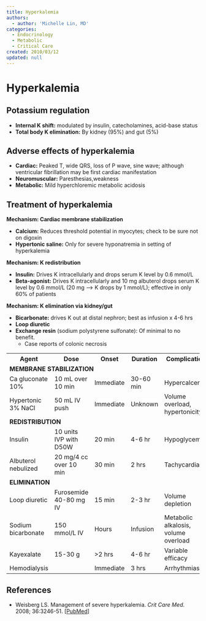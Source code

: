 ```yaml
---
title: Hyperkalemia
authors:
  - author: 'Michelle Lin, MD'
categories:
  - Endocrinology
  - Metabolic
  - Critical Care
created: 2010/03/12
updated: null
---
```


# Hyperkalemia

## Potassium regulation

- **Internal K shift:** modulated by insulin, catecholamines, acid-base status
- **Total body K elimination:** By kidney (95%) and gut (5%)

## Adverse effects of hyperkalemia

- **Cardiac:** Peaked T, wide QRS, loss of P wave, sine wave; although ventricular fibrillation may be first cardiac manifestation
- **Neuromuscular:** Paresthesias,weakness
- **Metabolic:** Mild hyperchloremic metabolic acidosis

## Treatment of hyperkalemia

**Mechanism: Cardiac membrane stabilization**

- **Calcium:** Reduces threshold potential in myocytes; check to be sure not on digoxin
- **Hypertonic saline:** Only for severe hyponatremia in setting of hyperkalemia

**Mechanism: K redistribution**

- **Insulin:** Drives K intracellularly and drops serum K level by 0.6 mmol/L
- **Beta-agonist:** Drives K intracellularly and 10 mg albuterol drops serum K level by 0.6 mmol/L (20 mg --> K drops by 1 mmol/L); effective in only 60% of patients

**Mechanism: K elimination via kidney/gut**

- **Bicarbonate:** drives K out at distal nephron; best as infusion x 4-6 hrs
- **Loop diuretic**
- **Exchange resin** (sodium polystyrene sulfonate): Of minimal to no benefit. 
  - Case reports of colonic necrosis 

<table>
  <tr>
    <th>Agent</th>
    <th>Dose</th>
    <th>Onset</th>
    <th>Duration</th>
    <th>Complication</th>
  </tr>
  <tr>
    <td colspan="5"><b>MEMBRANE STABILIZATION</b></td>
  </tr>
  <tr>
    <td><span class="drug">Ca gluconate 10%</span></td>
    <td>10 mL over 10 min</td>
    <td>Immediate</td>
    <td>30-60 min</td>
    <td>Hypercalcemia</td>
  </tr>
  <tr>
    <td><span class="drug">Hypertonic 3% NaCl</span></td>
    <td>50 mL IV push</td>
    <td>Immediate</td>
    <td>Unknown</td>
    <td>Volume overload, hypertonicity</td>
  </tr>
  <tr>
  <td colspan="5"><b>REDISTRIBUTION</b></td>
  </tr>
  <tr>
    <td><span class="drug">Insulin</span></td>
    <td>10 units IVP with D50W</td>
    <td>20 min</td>
    <td>4-6 hr</td>
    <td>Hypoglycemia</td>
  </tr>
  <tr>
    <td><span class="drug">Albuterol nebulized</span></td>
    <td>20 mg/4 cc over 10 min</td>
    <td>30 min</td>
    <td>2 hrs</td>
    <td>Tachycardia</td>
  </tr>
  <tr>
  <td colspan="5"><b>ELIMINATION</b></td>
  </tr>
  <tr>
    <td><span class="drug">Loop diuretic</span></td>
    <td>Furosemide 40-80 mg IV</td>
    <td>15 min</td>
    <td>2-3 hr</td>
    <td>Volume depletion</td>
  </tr>
  <tr>
    <td><span class="drug">Sodium bicarbonate</span></td>
    <td>150 mmol/L IV</td>
    <td>Hours</td>
    <td>Infusion</td>
    <td>Metabolic alkalosis, volume overload</td>
  </tr>
  <tr>
    <td><span class="drug">Kayexalate</span></td>
    <td>15-30 g</td>
    <td>>2 hrs</td>
    <td>4-6 hr</td>
    <td>Variable efficacy</td>
  </tr>
  <tr>
    <td><span class="drug">Hemodialysis</span></td>
    <td></td>
    <td>Immediate</td>
    <td>3 hrs</td>
    <td>Arrhythmias</td>
  </tr>
</table>

## References

- Weisberg LS. Management of severe hyperkalemia. _Crit Care Med_. 2008; 36:3246-51. [[PubMed](https://www.ncbi.nlm.nih.gov/pubmed/?term=18936701)]
